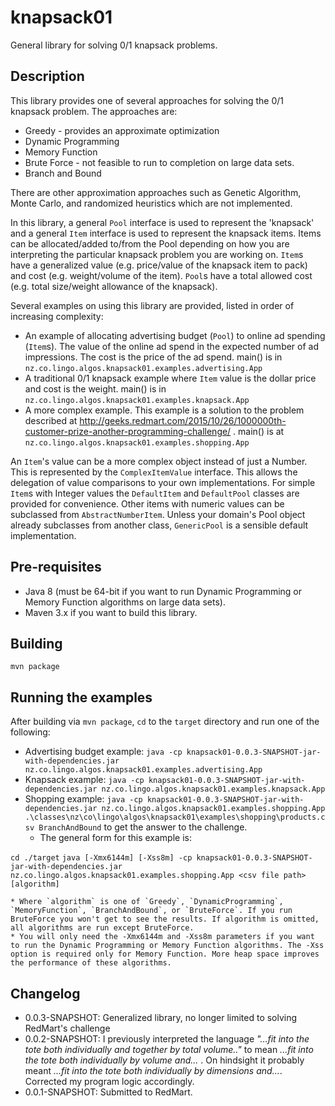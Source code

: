 # knapsack01

General library for solving 0/1 knapsack problems.

## Description

This library provides one of several approaches for solving the 0/1 knapsack problem. The approaches are:

* Greedy - provides an approximate optimization
* Dynamic Programming
* Memory Function
* Brute Force - not feasible to run to completion on large data sets.
* Branch and Bound

There are other approximation approaches such as Genetic Algorithm, Monte Carlo, and randomized heuristics which are not implemented.

In this library, a general `Pool` interface is used to represent the 'knapsack' and a general `Item` interface is used to represent the knapsack items. Items can be allocated/added
to/from the Pool depending on how you are interpreting the particular knapsack problem you are working on. `Item`s have a generalized value (e.g. price/value of the knapsack item to pack) and cost (e.g. weight/volume of the item). `Pool`s have a total allowed cost (e.g. total size/weight allowance of the knapsack).

Several examples on using this library are provided, listed in order of increasing complexity:

* An example of allocating advertising budget (`Pool`) to online ad spending (`Item`s). The value of the online ad spend in the expected number of ad impressions. The cost is the price of the ad spend. main() is in `nz.co.lingo.algos.knapsack01.examples.advertising.App`
* A traditional 0/1 knapsack example where `Item` value is the dollar price and cost is the weight. main() is in `nz.co.lingo.algos.knapsack01.examples.knapsack.App`
* A more complex example. This example is a solution to the problem described at http://geeks.redmart.com/2015/10/26/1000000th-customer-prize-another-programming-challenge/ . main() is at `nz.co.lingo.algos.knapsack01.examples.shopping.App`

An `Item`'s value can be a more complex object instead of just a Number. This is represented by the `ComplexItemValue` interface. This allows the delegation of value comparisons to your own implementations. For simple `Item`s with Integer values the `DefaultItem` and `DefaultPool` classes are provided for convenience. Other items with numeric values can be subclassed from `AbstractNumberItem`. Unless your domain's Pool object already subclasses from another class, `GenericPool` is a sensible default implementation.

## Pre-requisites

* Java 8 (must be 64-bit if you want to run Dynamic Programming or Memory Function algorithms on large data sets).
* Maven 3.x if you want to build this library.

## Building

    mvn package

## Running the examples

After building via `mvn package`, `cd` to the `target` directory and run one of the following:

* Advertising budget example: `java -cp knapsack01-0.0.3-SNAPSHOT-jar-with-dependencies.jar nz.co.lingo.algos.knapsack01.examples.advertising.App`
* Knapsack example: `java -cp knapsack01-0.0.3-SNAPSHOT-jar-with-dependencies.jar nz.co.lingo.algos.knapsack01.examples.knapsack.App`
* Shopping example: `java -cp knapsack01-0.0.3-SNAPSHOT-jar-with-dependencies.jar nz.co.lingo.algos.knapsack01.examples.shopping.App .\classes\nz\co\lingo\algos\knapsack01\examples\shopping\products.csv BranchAndBound` to get the answer to the challenge.
    * The general form for this example is:

`cd ./target`
`java [-Xmx6144m] [-Xss8m] -cp knapsack01-0.0.3-SNAPSHOT-jar-with-dependencies.jar nz.co.lingo.algos.knapsack01.examples.shopping.App <csv file path> [algorithm]`

    * Where `algorithm` is one of `Greedy`, `DynamicProgramming`, `MemoryFunction`, `BranchAndBound`, or `BruteForce`. If you run BruteForce you won't get to see the results. If algorithm is omitted, all algorithms are run except BruteForce.
    * You will only need the -Xmx6144m and -Xss8m parameters if you want to run the Dynamic Programming or Memory Function algorithms. The -Xss option is required only for Memory Function. More heap space improves the performance of these algorithms. 

## Changelog

* 0.0.3-SNAPSHOT: Generalized library, no longer limited to solving RedMart's challenge
* 0.0.2-SNAPSHOT: I previously interpreted the language *"...fit into the tote both individually and together by total volume.."* to mean *...fit into the tote both individually by volume and...* . On hindsight it probably meant *...fit into the tote both individually by dimensions and...*. Corrected my program logic accordingly.
* 0.0.1-SNAPSHOT: Submitted to RedMart.